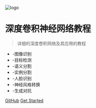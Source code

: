 ![logo](_media/icon.svg)

# 深度卷积神经网络教程
<!-- ## DeepLearning-CNN -->

> 详细的深度卷积网络及其应用的教程

* -图像识别
* -目标检测
* -语义分割
* -实例分割
* -人脸识别
* -神经风格转换
* -生成对抗



[GitHub](https://github.com/DataXujing/CNN-paper2)
[Get Started](/zh-cn/index)